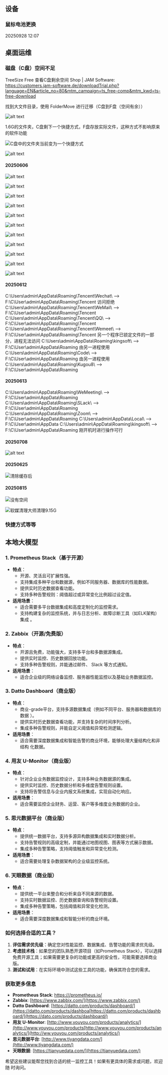 ## 设备

### 鼠标电池更换

20250928 12:07

## 桌面运维

### 磁盘（C盘）空间不足

TreeSize Free 查看C盘剩余空间
Shop | JAM Software: https://customers.jam-software.de/downloadTrial.php?language=EN&article_no=80&mtm_campaign=ts_free-comp&mtm_kwd=ts-free-download

找到大文件目录，使用 FolderMove 进行迁移（C盘到F盘（空间有余））

![alt text](image.png)

1.6G的文件夹，C盘剩下一个快捷方式，F盘存放实际文件，这种方式不影响原来的软件功能

![C盘中的文件夹当前变为一个快捷方式](image-1.png)

![alt text](image-2.png)

#### 20250606

![alt text](image-6.png)

![alt text](image-3.png)

![alt text](image-4.png)

![alt text](image-5.png)

![alt text](image-7.png)

![alt text](image-8.png)

![alt text](image-9.png)

![alt text](image-10.png)

![alt text](image-11.png)

![alt text](image-12.png)

![alt text](image-13.png)

#### 20250612

C:\Users\admin\AppData\Roaming\Tencent\Wechat\ --> F:\C\User\admin\AppData\Roaming\Tencent 访问拒绝
C:\Users\admin\AppData\Roaming\Tencent\WeMail\ --> F:\C\User\admin\AppData\Roaming\Tencent
C:\Users\admin\AppData\Roaming\Tencent\QQ\ --> F:\C\User\admin\AppData\Roaming\Tencent
C:\Users\admin\AppData\Roaming\Tencent\Wemeet\ --> F:\C\User\admin\AppData\Roaming\Tencent 另一个程序已锁定文件的一部分，进程无法访问
C:\Users\admin\AppData\Roaming\kingsoft\ --> F:\C\User\admin\AppData\Roaming 由另一进程使用
C:\Users\admin\AppData\Roaming\Code\ --> F:\C\User\admin\AppData\Roaming 由另一进程使用
C:\Users\admin\AppData\Roaming\Kugou8\ --> F:\C\User\admin\AppData\Roaming

#### 20250613

C:\Users\admin\AppData\Roaming\WeMeeting\ --> F:\C\User\admin\AppData\Roaming
C:\Users\admin\AppData\Roaming\SLack\ --> F:\C\User\admin\AppData\Roaming
C:\Users\admin\AppData\Roaming\Zoom\ --> F:\C\User\admin\AppData\Roaming
C:\Users\admin\AppData\Local\ --> F:\C\User\admin\AppData
C:\Users\admin\AppData\Roaming\kingsoft\ --> F:\C\User\admin\AppData\Roaming 刚开机时进行操作可行

#### 20250708

![alt text](image-15.png)

#### 20250625

![清除缓存后](image-14.png)

#### 20250815

![没有空间](20250816094105.png)

![软媒清理大师清理9.15G](20250816094259.png)

### 快捷方式等等

## 本地大模型

### 1. **Prometheus Stack（基于开源）**
   - **特点**：
     - 开源、灵活且可扩展性强。
     - 支持集成多种平台和数据源，例如不同服务器、数据库的性能数据。
     - 提供实时历史数据查看功能。
     - 支持多种告警规则：阈值超过或异常变化比例超过设定值。
   - **适用场景**：
     - 适合需要多平台数据集成和高度定制化的监控需求。
     - 支持构建复杂的监控系统，并与日志分析、故障诊断工具（如ELK架构）集成
。

### 2. **Zabbix（开源/免费版）**
   - **特点**：
     - 开源且免费，功能强大，支持多平台和多数据源集成。
     - 提供实时监控、历史数据回放功能。
     - 支持多种告警规则，并能通过邮件、 Slack 等方式通知。
   - **适用场景**：
     - 适合企业级的网络设备监控、服务器性能监控以及基础业务数据监控。

### 3. **Datto Dashboard（商业版）**
   - **特点**：
     - 商业-grade平台，支持多源数据集成（例如不同平台、服务器和数据库的数据
）。
     - 提供实时历史数据查看功能，并支持复杂的时间序列分析。
     - 集成多种告警规则，并能自定义阈值和异常检测逻辑。
   - **适用场景**：
     - 适合需要深度数据集成和智能告警的商业环境，能够处理大量结构化和非结构
化数据。

### 4. **用友 U-Monitor（商业版）**
   - **特点**：
     - 针对企业业务数据监控设计，支持多种业务数据源的集成。
     - 提供实时监控、历史数据分析和多维度告警规则设置。
     - 支持将告警信息与企业内报文系统集成，实现自动化响应。
   - **适用场景**：
     - 适合需要监控企业财务、运营、客户等多维度业务数据的企业。

### 5. **思元数据平台（商业版）**
   - **特点**：
     - 提供统一数据平台，支持多源异构数据集成和实时数据分析。
     - 支持告警规则的高级定制，并能通过地图视图、图表等方式展示数据。
     - 集成多种告警策略，支持阈值触发和异常变化检测。
   - **适用场景**：
     - 适合需要处理复杂数据架构的企业级监控系统。

### 6. **天眼数据（商业版）**
   - **特点**：
     - 提供统一平台来整合和分析来自不同来源的数据。
     - 支持实时数据监控、历史数据查询和告警规则设置。
     - 集成多种告警策略，包括阈值和异常变化检测。
   - **适用场景**：
     - 适合需要深度数据集成和智能分析的商业环境。

### 如何选择合适的工具？
1. **评估需求优先级**：确定您对性能监控、数据集成、告警功能的需求优先级。
2. **考虑技术栈**：如果您的团队熟悉开源项目（如Prometheus Stack），可以选择
免费开源工具；如果需要更复杂的功能或更高的安全性，可能需要选择商业版。
3. **测试和试用**：在实际环境中测试这些工具的功能，确保其符合您的需求。

### 获取更多信息
- **Prometheus Stack**: [https:///prometheus.io/](https://prometheus.io/)
- **Zabbix**: [https://www.zabbix.com/](https://www.zabbix.com/)
- **Datto Dashboard**:
[https://datto.com/products/dashboard/](https://datto.com/products/dashboa[https://datto.com/products/dashboard/](https://dato.com/products/dashboard/)
- **用友 U-Monitor**:
[http://www.youyou.com/products/analytics/](http://www.youyou.com/products[http://www.youyou.com/products/analytics/](http://ww.youyou.com/products/analytics/)
- **思元数据平台**:
[http://www.tiyangdata.com/](http://www.tiyangdata.com/)
- **天眼数据**: [https://tianyuedata.com/](https://tianyuedata.com/)

希望这些建议能帮您找到合适的统一监控工具！如果有更具体的需求或问题，欢迎随
时询问。